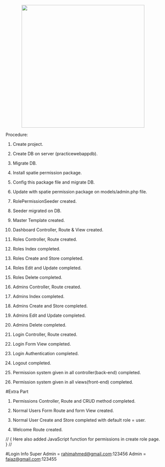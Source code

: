 <p align="center"><a href="https://laravel.com" target="_blank"><img src="https://raw.githubusercontent.com/laravel/art/master/logo-lockup/5%20SVG/2%20CMYK/1%20Full%20Color/laravel-logolockup-cmyk-red.svg" width="400"></a></p>

Procedure:

1. Create project.
2. Create DB on server (practicewebappdb).
3. Migrate DB.

4. Install spatie permission package.
5. Config this package file and migrate DB.
6. Update with spatie permission package on models/admin.php file.

7. RolePermissionSeeder created.
8. Seeder migrated on DB.

9. Master Template created.

10. Dashboard Controller, Route & View created.

11. Roles Controller, Route created.
12. Roles Index completed.
13. Roles Create and Store completed.
14. Roles Edit and Update completed.
15. Roles Delete completed.

16. Admins Controller, Route created.
17. Admins Index completed.
18. Admins Create and Store completed.
19. Admins Edit and Update completed.
20. Admins Delete completed.

21. Login Controller, Route created.
22. Login Form View completed.
23. Login Authentication completed.
25. Logout completed.

26. Permission system given in all controller(back-end) completed.
27. Permission system given in all views(front-end) completed.


#Extra Part
1. Permissions Controller, Route and CRUD method completed.

2. Normal Users Form Route and form View created. 
3. Normal User Create and Store completed with default role = user.

4. Welcome Route created.

// { Here also added JavaScript function for permissions in create role page. } //


#Login Info
Super Admin = rahimahmed@gmail.com:123456
Admin       = faiaz@gmail.com:123455

